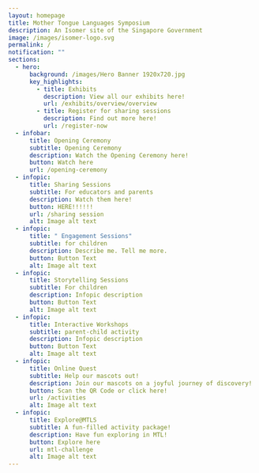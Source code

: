 ```yaml
---
layout: homepage
title: Mother Tongue Languages Symposium
description: An Isomer site of the Singapore Government
image: /images/isomer-logo.svg
permalink: /
notification: ""
sections:
  - hero:
      background: /images/Hero Banner 1920x720.jpg
      key_highlights:
        - title: Exhibits
          description: View all our exhibits here!
          url: /exhibits/overview/overview
        - title: Register for sharing sessions
          description: Find out more here!
          url: /register-now
  - infobar:
      title: Opening Ceremony
      subtitle: Opening Ceremony
      description: Watch the Opening Ceremony here!
      button: Watch here
      url: /opening-ceremony
  - infopic:
      title: Sharing Sessions
      subtitle: For educators and parents
      description: Watch them here!
      button: HERE!!!!!!
      url: /sharing session
      alt: Image alt text
  - infopic:
      title: " Engagement Sessions​"
      subtitle: for children
      description: Describe me. Tell me more.
      button: Button Text
      alt: Image alt text
  - infopic:
      title: Storytelling Sessions
      subtitle: For children
      description: Infopic description
      button: Button Text
      alt: Image alt text
  - infopic:
      title: Interactive Workshops
      subtitle: parent-child activity
      description: Infopic description
      button: Button Text
      alt: Image alt text
  - infopic:
      title: Online Quest
      subtitle: Help our mascots out!
      description: Join our mascots on a joyful journey of discovery!
      button: Scan the QR Code or click here!
      url: /activities
      alt: Image alt text
  - infopic:
      title: Explore@MTLS
      subtitle: A fun-filled activity package!
      description: Have fun exploring in MTL!
      button: Explore here
      url: mtl-challenge
      alt: Image alt text
---
```

